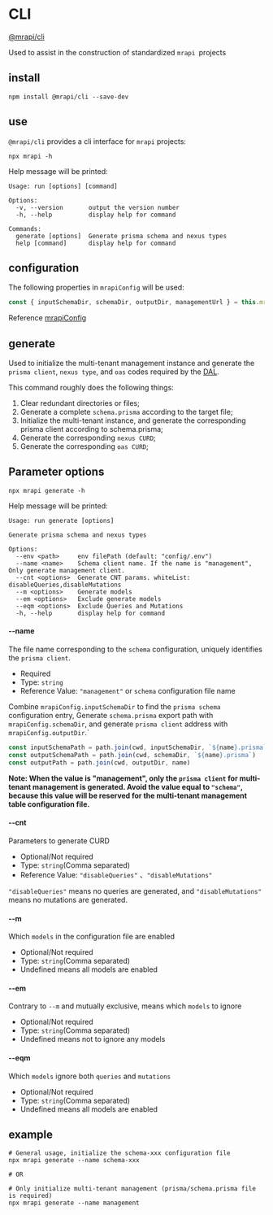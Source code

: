 # CLI

[@mrapi/cli](https://github.com/mrapi-js/mrapi/tree/master/packages/cli)

Used to assist in the construction of standardized `mrapi `projects

## install

```
npm install @mrapi/cli --save-dev
```

## use

`@mrapi/cli` provides a cli interface for `mrapi` projects:

```terminal
npx mrapi -h
```

Help message will be printed:

```terminal
Usage: run [options] [command]

Options:
  -v, --version       output the version number
  -h, --help          display help for command

Commands:
  generate [options]  Generate prisma schema and nexus types
  help [command]      display help for command
```

## configuration

The following properties in `mrapiConfig` will be used:

```typescript
const { inputSchemaDir, schemaDir, outputDir, managementUrl } = this.mrapiConfig
```

Reference [mrapiConfig](https://mrapi-js.github.io/docs/Configuration/Common.html)

## generate

Used to initialize the multi-tenant management instance and generate the `prisma client`, `nexus type`, and `oas` codes required by the [DAL](https://mrapi-js.github.io/docs/Configuration/DAL.html).

This command roughly does the following things:

1. Clear redundant directories or files;
2. Generate a complete `schema.prisma` according to the target file;
3. Initialize the multi-tenant instance, and generate the corresponding prisma client according to schema.prisma;
4. Generate the corresponding `nexus CURD`;
5. Generate the corresponding `oas CURD`;

## Parameter options

```terminal
npx mrapi generate -h
```

Help message will be printed:

```terminal
Usage: run generate [options]

Generate prisma schema and nexus types

Options:
  --env <path>     env filePath (default: "config/.env")
  --name <name>    Schema client name. If the name is "management", Only generate management client.
  --cnt <options>  Generate CNT params. whiteList: disableQueries,disableMutations
  --m <options>    Generate models
  --em <options>   Exclude generate models
  --eqm <options>  Exclude Queries and Mutations
  -h, --help       display help for command
```

#### --name

The file name corresponding to the `schema` configuration, uniquely identifies the `prisma client`.

+ Required
+ Type: `string`
+ Reference Value: `"management"` or `schema` configuration file name

Combine `mrapiConfig.inputSchemaDir` to find the `prisma schema` configuration entry, Generate `schema.prisma` export path with `mrapiConfig.schemaDir`, and generate `prisma client` address with `mrapiConfig.outputDir`.`

```typescript
const inputSchemaPath = path.join(cwd, inputSchemaDir, `${name}.prisma`)
const outputSchemaPath = path.join(cwd, schemaDir, `${name}.prisma`)
const outputPath = path.join(cwd, outputDir, name)
```

**Note: When the value is "management", only the `prisma client` for multi-tenant management is generated. Avoid the value equal to `"schema"`, because this value will be reserved for the multi-tenant management table configuration file.**

#### --cnt

Parameters to generate CURD 

+ Optional/Not required
+ Type: `string`(Comma separated)
+ Reference Value: `"disableQueries"` 、`"disableMutations"`

`"disableQueries"` means no queries are generated, and `"disableMutations"` means no mutations are generated.

#### --m

Which `models` in the configuration file are enabled

+ Optional/Not required
+ Type: `string`(Comma separated)
+ Undefined means all models are enabled

#### --em

Contrary to `--m` and mutually exclusive, means which `models` to ignore

+ Optional/Not required
+ Type: `string`(Comma separated)
+ Undefined means not to ignore any models

#### --eqm

Which `models` ignore both `queries` and `mutations`

+ Optional/Not required
+ Type: `string`(Comma separated)
+ Undefined means all models are enabled

## example

```terminal
# General usage, initialize the schema-xxx configuration file
npx mrapi generate --name schema-xxx

# OR

# Only initialize multi-tenant management (prisma/schema.prisma file is required)
npx mrapi generate --name management
```

